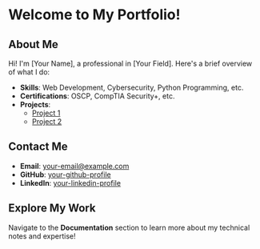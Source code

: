 # Welcome to My Portfolio!

## About Me
Hi! I'm [Your Name], a professional in [Your Field]. Here's a brief overview of what I do:

- **Skills**: Web Development, Cybersecurity, Python Programming, etc.
- **Certifications**: OSCP, CompTIA Security+, etc.
- **Projects**: 
  - [Project 1](link-to-project)
  - [Project 2](link-to-project)

## Contact Me
- **Email**: [your-email@example.com](mailto:your-email@example.com)
- **GitHub**: [your-github-profile](https://github.com/your-username)
- **LinkedIn**: [your-linkedin-profile](https://linkedin.com/in/your-username)

## Explore My Work
Navigate to the **Documentation** section to learn more about my technical notes and expertise!
